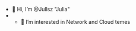 - 👋 Hi, I’m @Jullsz "Julia"
- - 👀 I’m interested in Network and Cloud temes


<!---
Jullsz/Jullsz is a ✨ special ✨ repository because its `README.md` (this file) appears on your GitHub profile.
You can click the Preview link to take a look at your changes.
--->
